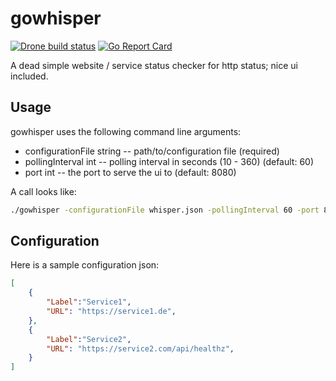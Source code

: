 gowhisper
=========

[![Drone build status](http://ci.co0p.org/api/badges/co0p/gowhisper/status.svg)](http://ci.co0p.org/co0p/gowhisper)
[![Go Report Card](https://goreportcard.com/badge/github.com/co0p/gowhisper)](https://goreportcard.com/report/github.com/co0p/gowhisper)

A dead simple website / service status checker for http status; nice ui included.

Usage
-----

gowhisper uses the following command line arguments:

 * configurationFile string -- path/to/configuration file (required)
 * pollingInterval int -- polling interval in seconds (10 - 360) (default: 60)
 * port int -- the port to serve the ui to (default: 8080)

A call looks like:
```bash
./gowhisper -configurationFile whisper.json -pollingInterval 60 -port 8000
```

Configuration
-------------

Here is a sample configuration json:
```json
[
    {
        "Label":"Service1",
        "URL": "https://service1.de",
    },
    {
        "Label":"Service2",
        "URL": "https://service2.com/api/healthz",
    }
]
```
